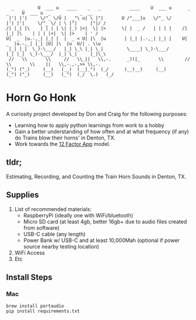 ```commandline
  _   _     U  ___ u   ____    _   _           ____    U  ___ u      _   _     U  ___ u  _   _       _  __    
 |'| |'|     \/"_ \/U |  _"\ u| \ |"|       U /"___|u   \/"_ \/     |'| |'|     \/"_ \/ | \ |"|     |"|/ /    
/| |_| |\    | | | | \| |_) |<|  \| |>      \| |  _ /   | | | |    /| |_| |\    | | | |<|  \| |>    | ' /     
U|  _  |u.-,_| |_| |  |  _ < U| |\  |u       | |_| |.-,_| |_| |    U|  _  |u.-,_| |_| |U| |\  |u  U/| . \\u   
 |_| |_|  \_)-\___/   |_| \_\ |_| \_|         \____| \_)-\___/      |_| |_|  \_)-\___/  |_| \_|     |_|\_\    
 //   \\       \\     //   \\_||   \\,-.      _)(|_       \\        //   \\       \\    ||   \\,-.,-,>> \\,-. 
(_") ("_)     (__)   (__)  (__|_")  (_/      (__)__)     (__)      (_") ("_)     (__)   (_")  (_/  \.)   (_/  
```

# Horn Go Honk

A curiosity project developed by Don and Craig for the following purposes:
- Learning how to apply python learnings from work to a hobby
- Gain a better understanding of how often and at what frequency (if any) do Trains blow their horns' in Denton, TX.
- Work towards the [12 Factor App](https://12factor.net/) model.

## tldr;
Estimating, Recording, and Counting the Train Horn Sounds in Denton, TX.


## Supplies
1. List of recommended materials:
   - RaspberryPi (ideally one with WiFi/bluetooth)
   - Micro SD card (at least 4gb, better 16gb+ due to audio files created from software)
   - USB-C cable (any length)
   - Power Bank w/ USB-C and at least 10,000Mah (optional if power source nearby testing location)
2. WiFi Access
3. Etc



## Install Steps

### Mac

```commandline
brew install portaudio
pip install requirements.txt
```